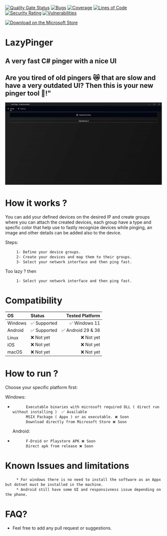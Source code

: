 [![Quality Gate Status](https://sonarcloud.io/api/project_badges/measure?project=MayoufIsmail_LazyPinger-Action&metric=alert_status&token=3d29cb911657d7dc38a501ed5017fbd81e3b2268)](https://sonarcloud.io/summary/new_code?id=MayoufIsmail_LazyPinger-Action) [![Bugs](https://sonarcloud.io/api/project_badges/measure?project=MayoufIsmail_LazyPinger-Action&metric=bugs&token=3d29cb911657d7dc38a501ed5017fbd81e3b2268)](https://sonarcloud.io/summary/new_code?id=MayoufIsmail_LazyPinger-Action) [![Coverage](https://sonarcloud.io/api/project_badges/measure?project=MayoufIsmail_LazyPinger-Action&metric=coverage&token=3d29cb911657d7dc38a501ed5017fbd81e3b2268)](https://sonarcloud.io/summary/new_code?id=MayoufIsmail_LazyPinger-Action) [![Lines of Code](https://sonarcloud.io/api/project_badges/measure?project=MayoufIsmail_LazyPinger-Action&metric=ncloc&token=3d29cb911657d7dc38a501ed5017fbd81e3b2268)](https://sonarcloud.io/summary/new_code?id=MayoufIsmail_LazyPinger-Action) [![Security Rating](https://sonarcloud.io/api/project_badges/measure?project=MayoufIsmail_LazyPinger-Action&metric=security_rating&token=3d29cb911657d7dc38a501ed5017fbd81e3b2268)](https://sonarcloud.io/summary/new_code?id=MayoufIsmail_LazyPinger-Action) [![Vulnerabilities](https://sonarcloud.io/api/project_badges/measure?project=MayoufIsmail_LazyPinger-Action&metric=vulnerabilities&token=3d29cb911657d7dc38a501ed5017fbd81e3b2268)](https://sonarcloud.io/summary/new_code?id=MayoufIsmail_LazyPinger-Action)

[![Download on the Microsoft Store](https://get.microsoft.com/images/en-us%20dark.svg)]([https://apps.microsoft.com/detail/9NBLGGH4NNS1](https://apps.microsoft.com/detail/9NGW2WS93PWJ?hl=en-us&gl=US&ocid=pdpshare))

# LazyPinger
## A very fast C# pinger with a nice UI
## Are you tired of old pingers 😿 that are slow and have a very outdated UI? Then this is your new pinger tool 🤖!"

![lazy_pinger gui](lazy_pinger_main_gui.gif)

# How it works ?

You can add your defined devices on the desired IP and create groups where you can attach the created devices, each group have a type and specfic color that help use to fastly recognize devices while pinging, an image and other details can be added also to the device.

Steps:

         1- Define your device groups.
         2- Create your devices and map them to their groups.
         3- Select your network interface and then ping fast.

Too lazy ? then

         1- Select your network interface and then ping fast.


# Compatibility

| OS              	| Status    | Tested Platform        |
| :---------------- | :------------    | ---------------------: |
| Windows       	  | ✅ Supported    | ✅ Windows 11          |
| Android   	  | ✅ Supported    | ✅ Android 29 & 36     |
| Linux             | ❌ Not yet      | ❌ Not yet             |
| iOS		  | ❌ Not yet      | ❌ Not yet             |
| macOS  	  | ❌ Not yet      | ❌ Not yet             |

# How to run ?

Choose your specific platform first:

   Windows:
*           Executable binaries with microsoft required DLL ( direct run without installing )  ✅ Available
            MSIX Package ( Appx ) or as executable. ❌ Soon
            Download directly from Microsoft Store ❌ Soon
  Android:
*           F-Droid or Playstore APK ❌ Soon
            Direct apk from release ❌ Soon

# Known Issues and limitations
         * For windows there is no need to install the software as an Appx but dotnet must be installed in the machine.
         * Android still have some UI and responsivness issue depending on the phone.

# FAQ?

  * Feel free to add any pull request or suggestions.

